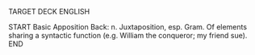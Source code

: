 TARGET DECK
ENGLISH

START
Basic
Apposition
Back: n. Juxtaposition, esp. Gram. Of elements sharing a syntactic function (e.g. William the conqueror; my friend sue).
END
